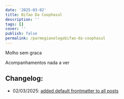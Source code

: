 ```yaml
---
date: '2025-03-02'
title: Bifao Da Coophasul
description: ''
tags: []
cover: ''
publish: false
permalink: /parmegianologobifao-da-coophasul
---
```

Molho sem graca

Acompanhamentos nada a ver

## Changelog:
 - 02/03/2025: [added default frontmatter to all posts](https://github.com/bolokoz/yurio/commit/9756dc53320db69a162e10b64f310a555bc90f06)
